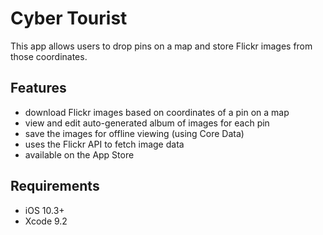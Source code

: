# Cyber Tourist
This app allows users to drop pins on a map and store Flickr images from those coordinates.

## Features
* download Flickr images based on coordinates of a pin on a map
* view and edit auto-generated album of images for each pin
* save the images for offline viewing (using Core Data)
* uses the Flickr API to fetch image data
* available on the App Store

## Requirements
* iOS 10.3+
* Xcode 9.2
